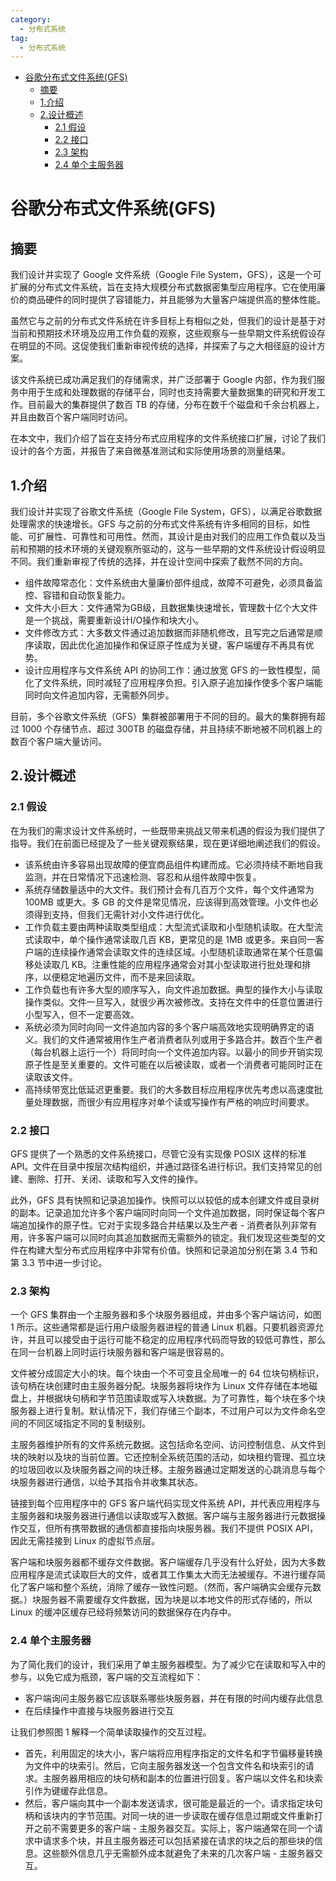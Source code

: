 ```yaml
---
category: 
  - 分布式系统
tag:
  - 分布式系统
---
```


- [谷歌分布式文件系统(GFS)](#谷歌分布式文件系统gfs)
  - [摘要](#摘要)
  - [1.介绍](#1介绍)
  - [2.设计概述](#2设计概述)
    - [2.1 假设](#21-假设)
    - [2.2 接口](#22-接口)
    - [2.3 架构](#23-架构)
    - [2.4 单个主服务器](#24-单个主服务器)


# 谷歌分布式文件系统(GFS)

## 摘要

我们设计并实现了 Google 文件系统（Google File System，GFS），这是一个可扩展的分布式文件系统，旨在支持大规模分布式数据密集型应用程序。它在使用廉价的商品硬件的同时提供了容错能力，并且能够为大量客户端提供高的整体性能。

虽然它与之前的分布式文件系统在许多目标上有相似之处，但我们的设计是基于对当前和预期技术环境及应用工作负载的观察，这些观察与一些早期文件系统假设存在明显的不同。这促使我们重新审视传统的选择，并探索了与之大相径庭的设计方案。

该文件系统已成功满足我们的存储需求，并广泛部署于 Google 内部，作为我们服务中用于生成和处理数据的存储平台，同时也支持需要大量数据集的研究和开发工作。目前最大的集群提供了数百 TB 的存储，分布在数千个磁盘和千余台机器上，并且由数百个客户端同时访问。

在本文中，我们介绍了旨在支持分布式应用程序的文件系统接口扩展，讨论了我们设计的各个方面，并报告了来自微基准测试和实际使用场景的测量结果。

## 1.介绍

我们设计并实现了谷歌文件系统（Google File System，GFS），以满足谷歌数据处理需求的快速增长。GFS 与之前的分布式文件系统有许多相同的目标，如性能、可扩展性、可靠性和可用性。然而，其设计是由对我们的应用工作负载以及当前和预期的技术环境的关键观察所驱动的，这与一些早期的文件系统设计假设明显不同。我们重新审视了传统的选择，并在设计空间中探索了截然不同的方向。

- 组件故障常态化：文件系统由大量廉价部件组成，故障不可避免，必须具备监控、容错和自动恢复能力。
- 文件大小巨大：文件通常为GB级，且数据集快速增长，管理数十亿个大文件是一个挑战，需要重新设计I/O操作和块大小。
- 文件修改方式：大多数文件通过追加数据而非随机修改，且写完之后通常是顺序读取，因此优化追加操作和保证原子性成为关键，客户端缓存不再具有优势。
- 设计应用程序与文件系统 API 的协同工作：通过放宽 GFS 的一致性模型，简化了文件系统，同时减轻了应用程序负担。引入原子追加操作使多个客户端能同时向文件追加内容，无需额外同步。

目前，多个谷歌文件系统（GFS）集群被部署用于不同的目的。最大的集群拥有超过 1000 个存储节点、超过 300TB 的磁盘存储，并且持续不断地被不同机器上的数百个客户端大量访问。

## 2.设计概述

### 2.1 假设

在为我们的需求设计文件系统时，一些既带来挑战又带来机遇的假设为我们提供了指导。我们在前面已经提及了一些关键观察结果，现在更详细地阐述我们的假设。

- 该系统由许多容易出现故障的便宜商品组件构建而成。它必须持续不断地自我监测，并在日常情况下迅速检测、容忍和从组件故障中恢复。
- 系统存储数量适中的大文件。我们预计会有几百万个文件，每个文件通常为 100MB 或更大。多 GB 的文件是常见情况，应该得到高效管理。小文件也必须得到支持，但我们无需针对小文件进行优化。
- 工作负载主要由两种读取类型组成：大型流式读取和小型随机读取。在大型流式读取中，单个操作通常读取几百 KB，更常见的是 1MB 或更多。来自同一客户端的连续操作通常会读取文件的连续区域。小型随机读取通常在某个任意偏移处读取几 KB。注重性能的应用程序通常会对其小型读取进行批处理和排序，以便稳定地遍历文件，而不是来回读取。
- 工作负载也有许多大型的顺序写入，向文件追加数据。典型的操作大小与读取操作类似。文件一旦写入，就很少再次被修改。支持在文件中的任意位置进行小型写入，但不一定要高效。
- 系统必须为同时向同一文件追加内容的多个客户端高效地实现明确界定的语义。我们的文件通常被用作生产者消费者队列或用于多路合并。数百个生产者（每台机器上运行一个）将同时向一个文件追加内容。以最小的同步开销实现原子性是至关重要的。文件可能在以后被读取，或者一个消费者可能同时正在读取该文件。
- 高持续带宽比低延迟更重要。我们的大多数目标应用程序优先考虑以高速度批量处理数据，而很少有应用程序对单个读或写操作有严格的响应时间要求。

### 2.2 接口

GFS 提供了一个熟悉的文件系统接口，尽管它没有实现像 POSIX 这样的标准 API。文件在目录中按层次结构组织，并通过路径名进行标识。我们支持常见的创建、删除、打开、关闭、读取和写入文件的操作。

此外，GFS 具有快照和记录追加操作。快照可以以较低的成本创建文件或目录树的副本。记录追加允许多个客户端同时向同一个文件追加数据，同时保证每个客户端追加操作的原子性。它对于实现多路合并结果以及生产者 - 消费者队列非常有用，许多客户端可以同时向其追加数据而无需额外的锁定。我们发现这些类型的文件在构建大型分布式应用程序中非常有价值。快照和记录追加分别在第 3.4 节和第 3.3 节中进一步讨论。

### 2.3 架构

一个 GFS 集群由一个主服务器和多个块服务器组成，并由多个客户端访问，如图 1 所示。这些通常都是运行用户级服务器进程的普通 Linux 机器。只要机器资源允许，并且可以接受由于运行可能不稳定的应用程序代码而导致的较低可靠性，那么在同一台机器上同时运行块服务器和客户端是很容易的。

文件被分成固定大小的块。每个块由一个不可变且全局唯一的 64 位块句柄标识，该句柄在块创建时由主服务器分配。块服务器将块作为 Linux 文件存储在本地磁盘上，并根据块句柄和字节范围读取或写入块数据。为了可靠性，每个块在多个块服务器上进行复制。默认情况下，我们存储三个副本，不过用户可以为文件命名空间的不同区域指定不同的复制级别。

主服务器维护所有的文件系统元数据。这包括命名空间、访问控制信息、从文件到块的映射以及块的当前位置。它还控制全系统范围的活动，如块租约管理、孤立块的垃圾回收以及块服务器之间的块迁移。主服务器通过定期发送的心跳消息与每个块服务器进行通信，以给予其指令并收集其状态。

链接到每个应用程序中的 GFS 客户端代码实现文件系统 API，并代表应用程序与主服务器和块服务器进行通信以读取或写入数据。客户端与主服务器进行元数据操作交互，但所有携带数据的通信都直接指向块服务器。我们不提供 POSIX API，因此无需挂接到 Linux 的虚拟节点层。

客户端和块服务器都不缓存文件数据。客户端缓存几乎没有什么好处，因为大多数应用程序是流式读取巨大的文件，或者其工作集太大而无法被缓存。不进行缓存简化了客户端和整个系统，消除了缓存一致性问题。（然而，客户端确实会缓存元数据。）块服务器不需要缓存文件数据，因为块是以本地文件的形式存储的，所以 Linux 的缓冲区缓存已经将频繁访问的数据保存在内存中。

### 2.4 单个主服务器

为了简化我们的设计，我们采用了单主服务器模型。为了减少它在读取和写入中的参与，以免它成为瓶颈，客户端的交互流程如下：
- 客户端询问主服务器它应该联系哪些块服务器，并在有限的时间内缓存此信息
- 在后续操作中直接与块服务器进行交互

让我们参照图 1 解释一个简单读取操作的交互过程。

- 首先，利用固定的块大小，客户端将应用程序指定的文件名和字节偏移量转换为文件中的块索引。然后，它向主服务器发送一个包含文件名和块索引的请求。主服务器用相应的块句柄和副本的位置进行回复。客户端以文件名和块索引作为键缓存此信息。
- 然后，客户端向其中一个副本发送请求，很可能是最近的一个。请求指定块句柄和该块内的字节范围。对同一块的进一步读取在缓存信息过期或文件重新打开之前不需要更多的客户端 - 主服务器交互。实际上，客户端通常在同一个请求中请求多个块，并且主服务器还可以包括紧接在请求的块之后的那些块的信息。这些额外信息几乎无需额外成本就避免了未来的几次客户端 - 主服务器交互。